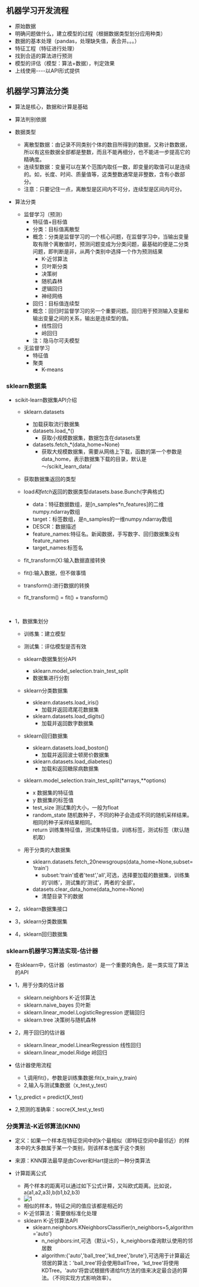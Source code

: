 ## 机器学习开发流程
- 原始数据
- 明确问题做什么，建立模型的过程（根据数据类型划分应用种类）
- 数据的基本处理（pandas，处理缺失值，表合并。。。） 
- 特征工程（特征进行处理）
- 找到合适的算法进行预测
- 模型的评估（模型：算法+数据），判定效果
- 上线使用----以API形式提供  

## 机器学习算法分类
- 算法是核心，数据和计算是基础
- 算法判别依据
- 数据类型
	- 离散型数据：由记录不同类别个体的数目所得到的数据，又称计数数据，所以有这些数据全部都是整数，而且不能再细分，也不能进一步提高它的精确度。
	- 连续型数据：变量可以在某个范围内取任一数，即变量的取值可以是连续的。如，长度、时间、质量值等，这类整数通常是非整数，含有小数部分。
	- 注意：只要记住一点，离散型是区间内不可分，连续型是区间内可分。
	
- 算法分类
	- 监督学习（预测）
		- 特征值+目标值
		- 分类：目标值离散型
		- 概念：分类是监督学习的一个核心问题，在监督学习中，当输出变量取有限个离散值时，预测问题变成为分类问题，最基础的便是二分类问题，即判断是非，从两个类别中选择一个作为预测结果
			- K-近邻算法
			- 贝叶斯分类
			- 决策树
			- 随机森林
			- 逻辑回归
			- 神经网络
		- 回归：目标值连续型
		- 概念：回归时监督学习的另一个重要问题。回归用于预测输入变量和输出变量之间的关系，输出是连续型的值。
			- 线性回归
			- 岭回归
		- 注：隐马尔可夫模型
	- 无监督学习
		- 特征值
		- 聚类
			- K-means
			
### sklearn数据集
- scikit-learn数据集API介绍
	- sklearn.datasets
		- 加载获取流行数据集
		- datasets.load_*()
			- 获取小规模数据集，数据包含在datasets里
		- datasets.fetch_*(data_home=None)
			- 获取大规模数据集，需要从网络上下载，函数的第一个参数是data_home，表示数据集下载的目录，默认是～/scikit_learn_data/
	- 获取数据集返回的类型
	- load*和fetch*返回的数据类型datasets.base.Bunch(字典格式)
		- data：特征数据数组，是[n_samples*n_features]的二维numpy.ndarray数组
		- target：标签数组，是n_samples的一维numpy.ndarray数组
		- DESCR：数据描述
		- feature_names:特征名。新闻数据，手写数字、回归数据集没有feature_names
		- target_names:标签名
	
	- fit_transform(X):输入数据直接转换
	- fit():输入数据，但不做事情
	- transform():进行数据的转换
	- fit_transform() = fit() + transform()


​	
- 1，数据集划分
	- 训练集：建立模型
	- 测试集：评估模型是否有效
	- sklearn数据集划分API
		- sklearn.model_selection.train_test_split
		- 数据集进行分割
		
	- sklearn分类数据集
		- sklearn.datasets.load_iris()
			- 加载并返回鸢尾花数据集
		- sklearn.datasets.load_digits()
			- 加载并返回数字数据集
		
	- sklearn回归数据集
		- sklearn.datasets.load_boston()
			- 加载并返回波士顿房价数据集
		- sklearn.datasets.load_diabetes()
			- 加载和返回糖尿病数据集
	
	- sklearn.model_selection.train_test_split(*arrays,**options)
		- x  数据集的特征值
		- y  数据集的标签值
		- test_size  测试集的大小，一般为float
		- random_state  随机数种子，不同的种子会造成不同的随机采样结果。相同的种子采样结果相同。
		- return  训练集特征值，测试集特征值，训练标签，测试标签（默认随机取）
	
	- 用于分类的大数据集
		- sklearn.datasets.fetch_20newsgroups(data_home=None,subset='train')
			- subset:'train'或者'test','all',可选，选择要加载的数据集，训练集的‘训练’，测试集的‘测试’，两者的‘全部’。
		- datasets.clear_data_home(data_home=None)
			- 清楚目录下的数据
	
- 2，sklearn数据集接口
- 3，sklearn分类数据集
- 4，sklearn回归数据集	

### sklearn机器学习算法实现-估计器
- 在sklearn中，估计器（estimastor）是一个重要的角色，是一类实现了算法的API
- 1，用于分类的估计器
	- sklearn.neighbors   K-近邻算法
	- sklearn.naive_bayes   贝叶斯
	- sklearn.linear_model.LogisticRegression   逻辑回归
	- sklearn.tree      决策树与随机森林

- 2，用于回归的估计器
	- sklearn.linear_model.LinearRegression   线性回归
	- sklearn.linear_model.Ridge              岭回归

- 估计器使用流程	
	- 1,调用fit()，参数是训练集数据:fit(x_train,y_train)
	- 2,输入与测试集数据（x_test,y_test）
- 1,y_predict = predict(X_test)
- 2,预测的准确率：socre(X_test,y_test)	

### 分类算法-K近邻算法(KNN)
- 定义：如果一个样本在特征空间中的k个最相似（即特征空间中最邻近）的样本中的大多数属于某一个类别，则该样本也属于这个类别
- 来源：KNN算法最早是由Cover和Hart提出的一种分类算法
	
- 计算距离公式
	- 两个样本的距离可以通过如下公式计算，又叫欧式距离。比如说，a(a1,a2,a3),b(b1,b2,b3)
	- ![1](/Users/mac/Desktop/spider/机器学习/机器学习概述/1.jpeg)
	- 相似的样本，特征之间的值应该都是相近的
	- K-近邻算法：需要做标准化处理
	- sklearn K-近邻算法API
	  - sklearn.neighbors.KNeighborsClassifier(n_neighbors=5,algorithm='auto')
	    - n_neighbors:int,可选（默认=5），k_neighbors查询默认使用的邻居数
	    - algorithm:{'auto','ball_tree','kd_tree','brute'},可选用于计算最近领居的算法：'ball_tree'将会使用BallTree，'kd_tree'将使用KDTree。'auto'将尝试根据传递给fit方法的值来决定最合适的算法。（不同实现方式影响效率）。